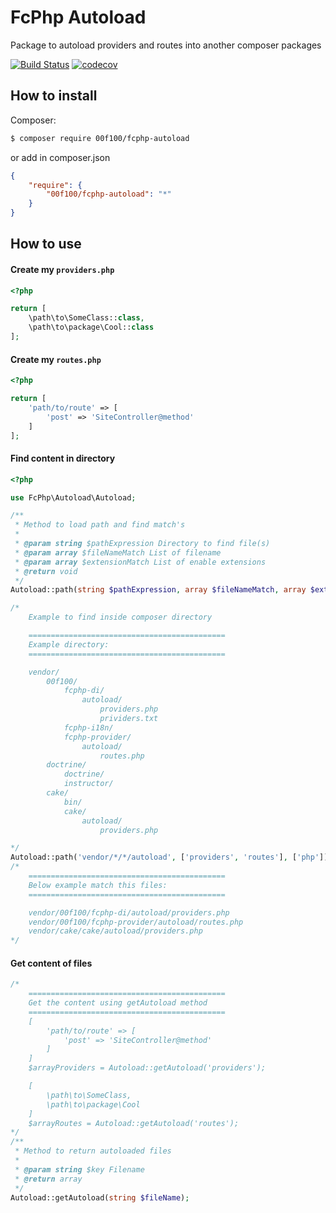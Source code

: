 # FcPhp Autoload

Package to autoload providers and routes into another composer packages

[![Build Status](https://travis-ci.org/00F100/fcphp-autoload.svg?branch=master)](https://travis-ci.org/00F100/fcphp-autoload) [![codecov](https://codecov.io/gh/00F100/fcphp-autoload/branch/master/graph/badge.svg)](https://codecov.io/gh/00F100/fcphp-autoload)

## How to install

Composer:
```sh
$ composer require 00f100/fcphp-autoload
```

or add in composer.json
```json
{
	"require": {
		"00f100/fcphp-autoload": "*"
	}
}
```

## How to use

#### Create my `providers.php`

```php
<?php

return [
	\path\to\SomeClass::class,
	\path\to\package\Cool::class
];
```

#### Create my `routes.php`

```php
<?php

return [
	'path/to/route' => [
		'post' => 'SiteController@method'
	]
];
```

#### Find content in directory

```php
<?php

use FcPhp\Autoload\Autoload;

/**
 * Method to load path and find match's
 *
 * @param string $pathExpression Directory to find file(s)
 * @param array $fileNameMatch List of filename
 * @param array $extensionMatch List of enable extensions
 * @return void
 */
Autoload::path(string $pathExpression, array $fileNameMatch, array $extensionMatch);

/*
	Example to find inside composer directory

	============================================
	Example directory:
	============================================

	vendor/
		00f100/
			fcphp-di/
				autoload/
					providers.php
					prividers.txt
			fcphp-i18n/
			fcphp-provider/
				autoload/
					routes.php
		doctrine/
			doctrine/
			instructor/
		cake/
			bin/
			cake/
				autoload/
					providers.php

*/
Autoload::path('vendor/*/*/autoload', ['providers', 'routes'], ['php']);
/*
	============================================
	Below example match this files:
	============================================

	vendor/00f100/fcphp-di/autoload/providers.php
	vendor/00f100/fcphp-provider/autoload/routes.php
	vendor/cake/cake/autoload/providers.php
*/
```

#### Get content of files
```php
/*
	============================================
	Get the content using getAutoload method
	============================================
	[
		'path/to/route' => [
			'post' => 'SiteController@method'
		]
	]
	$arrayProviders = Autoload::getAutoload('providers');

	[
		\path\to\SomeClass,
		\path\to\package\Cool
	]
	$arrayRoutes = Autoload::getAutoload('routes');
*/
/**
 * Method to return autoloaded files
 *
 * @param string $key Filename
 * @return array
 */
Autoload::getAutoload(string $fileName);

```